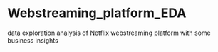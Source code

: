 # Webstreaming_platform_EDA
  data exploration analysis of Netflix webstreaming platform with some business insights
